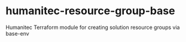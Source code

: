 # humanitec-resource-group-base
Humanitec Terraform module for creating solution resource groups via base-env
